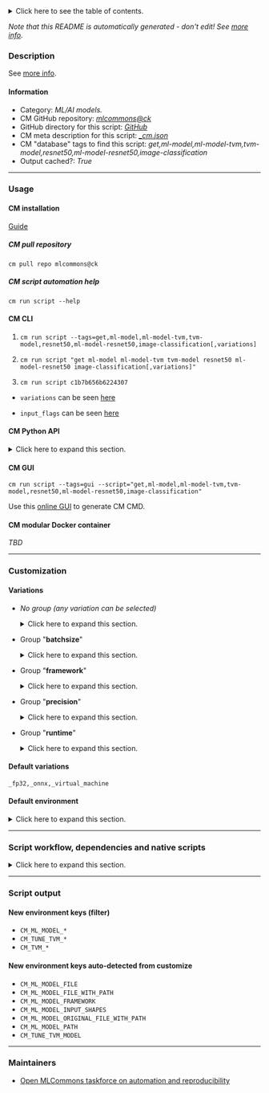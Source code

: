 <details>
<summary>Click here to see the table of contents.</summary>

* [Description](#description)
* [Information](#information)
* [Usage](#usage)
  * [ CM installation](#cm-installation)
  * [ CM script automation help](#cm-script-automation-help)
  * [ CM CLI](#cm-cli)
  * [ CM Python API](#cm-python-api)
  * [ CM GUI](#cm-gui)
  * [ CM modular Docker container](#cm-modular-docker-container)
* [Customization](#customization)
  * [ Variations](#variations)
  * [ Default environment](#default-environment)
* [Script workflow, dependencies and native scripts](#script-workflow-dependencies-and-native-scripts)
* [Script output](#script-output)
* [New environment keys (filter)](#new-environment-keys-(filter))
* [New environment keys auto-detected from customize](#new-environment-keys-auto-detected-from-customize)
* [Maintainers](#maintainers)

</details>

*Note that this README is automatically generated - don't edit! See [more info](README-extra.md).*

### Description


See [more info](README-extra.md).

#### Information

* Category: *ML/AI models.*
* CM GitHub repository: *[mlcommons@ck](https://github.com/mlcommons/ck/tree/master/cm-mlops)*
* GitHub directory for this script: *[GitHub](https://github.com/mlcommons/ck/tree/master/cm-mlops/script/get-ml-model-resnet50-tvm)*
* CM meta description for this script: *[_cm.json](_cm.json)*
* CM "database" tags to find this script: *get,ml-model,ml-model-tvm,tvm-model,resnet50,ml-model-resnet50,image-classification*
* Output cached?: *True*
___
### Usage

#### CM installation

[Guide](https://github.com/mlcommons/ck/blob/master/docs/installation.md)

##### CM pull repository

```cm pull repo mlcommons@ck```

##### CM script automation help

```cm run script --help```

#### CM CLI

1. `cm run script --tags=get,ml-model,ml-model-tvm,tvm-model,resnet50,ml-model-resnet50,image-classification[,variations] `

2. `cm run script "get ml-model ml-model-tvm tvm-model resnet50 ml-model-resnet50 image-classification[,variations]" `

3. `cm run script c1b7b656b6224307 `

* `variations` can be seen [here](#variations)

* `input_flags` can be seen [here](#script-flags-mapped-to-environment)

#### CM Python API

<details>
<summary>Click here to expand this section.</summary>

```python

import cmind

r = cmind.access({'action':'run'
                  'automation':'script',
                  'tags':'get,ml-model,ml-model-tvm,tvm-model,resnet50,ml-model-resnet50,image-classification'
                  'out':'con',
                  ...
                  (other input keys for this script)
                  ...
                 })

if r['return']>0:
    print (r['error'])

```

</details>


#### CM GUI

```cm run script --tags=gui --script="get,ml-model,ml-model-tvm,tvm-model,resnet50,ml-model-resnet50,image-classification"```

Use this [online GUI](https://cKnowledge.org/cm-gui/?tags=get,ml-model,ml-model-tvm,tvm-model,resnet50,ml-model-resnet50,image-classification) to generate CM CMD.

#### CM modular Docker container

*TBD*

___
### Customization


#### Variations

  * *No group (any variation can be selected)*
    <details>
    <summary>Click here to expand this section.</summary>

    * `_tune-model`
      - Environment variables:
        - *CM_TUNE_TVM_MODEL*: `yes`
      - Workflow:
        1. ***Read "deps" on other CM scripts***
           * get,generic-python-lib,_xgboost
             - CM script: [get-generic-python-lib](https://github.com/mlcommons/ck/tree/master/cm-mlops/script/get-generic-python-lib)
           * get,generic-python-lib,_pandas
             - CM script: [get-generic-python-lib](https://github.com/mlcommons/ck/tree/master/cm-mlops/script/get-generic-python-lib)
           * get,generic-python-lib,_tornado
             - CM script: [get-generic-python-lib](https://github.com/mlcommons/ck/tree/master/cm-mlops/script/get-generic-python-lib)

    </details>


  * Group "**batchsize**"
    <details>
    <summary>Click here to expand this section.</summary>

    * `_batch_size.#`
      - Environment variables:
        - *CM_ML_MODEL_MAX_BATCH_SIZE*: `#`
      - Workflow:

    </details>


  * Group "**framework**"
    <details>
    <summary>Click here to expand this section.</summary>

    * **`_onnx`** (default)
      - Workflow:
        1. ***Read "deps" on other CM scripts***
           * get,ml-model,raw,resnet50,_onnx
             * CM names: `--adr.['original-model']...`
             - CM script: [get-ml-model-resnet50](https://github.com/mlcommons/ck/tree/master/cm-mlops/script/get-ml-model-resnet50)
           * get,generic-python-lib,_onnx
             * CM names: `--adr.['onnx']...`
             - CM script: [get-generic-python-lib](https://github.com/mlcommons/ck/tree/master/cm-mlops/script/get-generic-python-lib)
    * `_pytorch`
      - Workflow:
        1. ***Read "deps" on other CM scripts***
           * get,ml-model,raw,resnet50,_pytorch
             * CM names: `--adr.['original-model']...`
             - CM script: [get-ml-model-resnet50](https://github.com/mlcommons/ck/tree/master/cm-mlops/script/get-ml-model-resnet50)
           * get,generic-python-lib,_torch
             * CM names: `--adr.['pytorch', 'torch']...`
             - CM script: [get-generic-python-lib](https://github.com/mlcommons/ck/tree/master/cm-mlops/script/get-generic-python-lib)
    * `_tensorflow`
      - Aliases: `_tf,_tflite`
      - Workflow:
        1. ***Read "deps" on other CM scripts***
           * get,ml-model,raw,resnet50,_tf
             * CM names: `--adr.['original-model']...`
             - CM script: [get-ml-model-resnet50](https://github.com/mlcommons/ck/tree/master/cm-mlops/script/get-ml-model-resnet50)
           * get,generic-python-lib,_tensorflow
             * CM names: `--adr.['tensorflow']...`
             - CM script: [get-generic-python-lib](https://github.com/mlcommons/ck/tree/master/cm-mlops/script/get-generic-python-lib)
           * get,generic-python-lib,_tflite
             * CM names: `--adr.['tflite']...`
             - CM script: [get-generic-python-lib](https://github.com/mlcommons/ck/tree/master/cm-mlops/script/get-generic-python-lib)

    </details>


  * Group "**precision**"
    <details>
    <summary>Click here to expand this section.</summary>

    * **`_fp32`** (default)
      - Workflow:
    * `_int8`
      - Workflow:
    * `_uint8`
      - Workflow:

    </details>


  * Group "**runtime**"
    <details>
    <summary>Click here to expand this section.</summary>

    * `_graph_executor`
      - Environment variables:
        - *CM_TVM_USE_VM*: `no`
      - Workflow:
    * **`_virtual_machine`** (default)
      - Environment variables:
        - *CM_TVM_USE_VM*: `yes`
      - Workflow:

    </details>


#### Default variations

`_fp32,_onnx,_virtual_machine`
#### Default environment

<details>
<summary>Click here to expand this section.</summary>

These keys can be updated via `--env.KEY=VALUE` or `env` dictionary in `@input.json` or using script flags.

* CM_ML_MODEL_MAX_BATCH_SIZE: `1`
* CM_TUNE_TVM_MODEL: `no`
* CM_TVM_USE_VM: `yes`

</details>

___
### Script workflow, dependencies and native scripts

<details>
<summary>Click here to expand this section.</summary>

  1. ***Read "deps" on other CM scripts from [meta](https://github.com/mlcommons/ck/tree/master/cm-mlops/script/get-ml-model-resnet50-tvm/_cm.json)***
     * get,python3
       * CM names: `--adr.['python', 'python3']...`
       - CM script: [get-python3](https://github.com/mlcommons/ck/tree/master/cm-mlops/script/get-python3)
     * get,tvm
       * CM names: `--adr.['tvm']...`
       - CM script: [get-tvm](https://github.com/mlcommons/ck/tree/master/cm-mlops/script/get-tvm)
     * get,generic-python-lib,_decorator
       - CM script: [get-generic-python-lib](https://github.com/mlcommons/ck/tree/master/cm-mlops/script/get-generic-python-lib)
     * get,generic-python-lib,_psutil
       - CM script: [get-generic-python-lib](https://github.com/mlcommons/ck/tree/master/cm-mlops/script/get-generic-python-lib)
     * get,generic-python-lib,_scipy
       - CM script: [get-generic-python-lib](https://github.com/mlcommons/ck/tree/master/cm-mlops/script/get-generic-python-lib)
     * get,generic-python-lib,_attrs
       - CM script: [get-generic-python-lib](https://github.com/mlcommons/ck/tree/master/cm-mlops/script/get-generic-python-lib)
  1. ***Run "preprocess" function from [customize.py](https://github.com/mlcommons/ck/tree/master/cm-mlops/script/get-ml-model-resnet50-tvm/customize.py)***
  1. Read "prehook_deps" on other CM scripts from [meta](https://github.com/mlcommons/ck/tree/master/cm-mlops/script/get-ml-model-resnet50-tvm/_cm.json)
  1. ***Run native script if exists***
     * [run.sh](https://github.com/mlcommons/ck/tree/master/cm-mlops/script/get-ml-model-resnet50-tvm/run.sh)
  1. Read "posthook_deps" on other CM scripts from [meta](https://github.com/mlcommons/ck/tree/master/cm-mlops/script/get-ml-model-resnet50-tvm/_cm.json)
  1. ***Run "postrocess" function from [customize.py](https://github.com/mlcommons/ck/tree/master/cm-mlops/script/get-ml-model-resnet50-tvm/customize.py)***
  1. Read "post_deps" on other CM scripts from [meta](https://github.com/mlcommons/ck/tree/master/cm-mlops/script/get-ml-model-resnet50-tvm/_cm.json)
</details>

___
### Script output
#### New environment keys (filter)

* `CM_ML_MODEL_*`
* `CM_TUNE_TVM_*`
* `CM_TVM_*`
#### New environment keys auto-detected from customize

* `CM_ML_MODEL_FILE`
* `CM_ML_MODEL_FILE_WITH_PATH`
* `CM_ML_MODEL_FRAMEWORK`
* `CM_ML_MODEL_INPUT_SHAPES`
* `CM_ML_MODEL_ORIGINAL_FILE_WITH_PATH`
* `CM_ML_MODEL_PATH`
* `CM_TUNE_TVM_MODEL`
___
### Maintainers

* [Open MLCommons taskforce on automation and reproducibility](https://github.com/mlcommons/ck/blob/master/docs/taskforce.md)